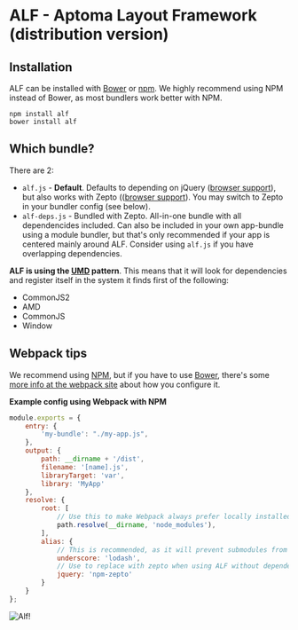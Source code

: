 ALF - Aptoma Layout Framework (distribution version)
====================================================

## Installation

ALF can be installed with [Bower](http://bower.io/) or [npm](https://www.npmjs.org/). We highly recommend using NPM instead of Bower, as most bundlers work better with NPM.

    npm install alf
    bower install alf

## Which bundle?

There are 2:
 * `alf.js` - **Default**. Defaults to depending on jQuery ([browser support](https://jquery.com/browser-support/)), but also works with Zepto (([browser support](http://zeptojs.com/#browsers)). You may switch to Zepto in your bundler config (see below).
 * `alf-deps.js` - Bundled with Zepto. All-in-one bundle with all dependencides included. Can also be included in your own app-bundle using a module bundler, but that's only recommended if your app is centered mainly around ALF. Consider using `alf.js` if you have overlapping dependencies.

**ALF is using the [UMD](https://github.com/umdjs/umd) pattern**. This means that it will look for dependencies and register itself in the system it finds first of the following:
 * CommonJS2
 * AMD
 * CommonJS
 * Window

## Webpack tips

We recommend using [NPM](https://www.npmjs.com/), but if you have to use [Bower](http://bower.io/), there's some [more info at the webpack site](http://webpack.github.io/docs/usage-with-bower.html) about how you configure it.

**Example config using Webpack with NPM**

```javascript
module.exports = {
    entry: {
        'my-bundle': "./my-app.js",
    },
    output: {
        path: __dirname + '/dist',
        filename: '[name].js',
        libraryTarget: 'var',
        library: 'MyApp'
    },
    resolve: {
        root: [
            // Use this to make Webpack always prefer locally installed modules instead of the ones inside ALF. This will prevent including dependencies twice in your bundle (like lodash)
            path.resolve(__dirname, 'node_modules'),
        ],
        alias: {
            // This is recommended, as it will prevent submodules from using underscore when lodash is available. Will reduce the file size.
            underscore: 'lodash',
            // Use to replace with zepto when using ALF without dependencies
            jquery: 'npm-zepto'
        }
    }
};
```



![Alf!](http://www.alftv.com/images/alfyoutube1.jpg)
